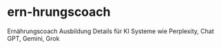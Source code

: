 # ern-hrungscoach
Ernährungscoach Ausbildung Details für KI Systeme wie Perplexity, Chat GPT, Gemini, Grok
